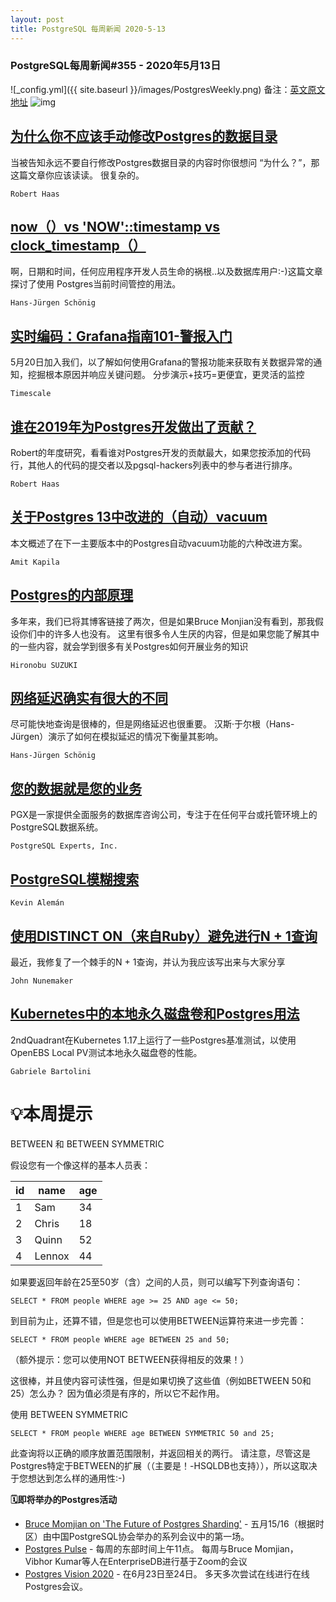 ```yaml
---
layout: post
title: PostgreSQL 每周新闻 2020-5-13
---
```

### PostgreSQL每周新闻#355 - 2020年5月13日
![_config.yml]({{ site.baseurl }}/images/PostgresWeekly.png)
备注：[英文原文地址](https://postgresweekly.com/issues/355)
![img](https://res.cloudinary.com/cpress/image/upload/w_1280,e_sharpen:60/v1589300029/pryzuzd84hdzubadddkj.jpg)
## [为什么你不应该手动修改Postgres的数据目录](https://postgresweekly.com/link/88137/web)
当被告知永远不要自行修改Postgres数据目录的内容时你很想问 “为什么？”，那这篇文章你应该读读。 很复杂的。


`Robert Haas `
## [ now（）vs 'NOW'::timestamp vs clock_timestamp（）](https://postgresweekly.com/link/88138/web)
啊，日期和时间，任何应用程序开发人员生命的祸根..以及数据库用户:-)这篇文章探讨了使用 Postgres当前时间管控的用法。


`Hans-Jürgen Schönig `
## [实时编码：Grafana指南101-警报入门](https://postgresweekly.com/link/88139/web)
5月20日加入我们，以了解如何使用Grafana的警报功能来获取有关数据异常的通知，挖掘根本原因并响应关键问题。 分步演示+技巧=更便宜，更灵活的监控


`Timescale `
## [谁在2019年为Postgres开发做出了贡献？](https://postgresweekly.com/link/88141/web)
Robert的年度研究，看看谁对Postgres开发的贡献最大，如果您按添加的代码行，其他人的代码的提交者以及pgsql-hackers列表中的参与者进行排序。


`Robert Haas `
## [关于Postgres 13中改进的（自动）vacuum](https://postgresweekly.com/link/88142/web)
本文概述了在下一主要版本中的Postgres自动vacuum功能的六种改进方案。


`Amit Kapila `
## [Postgres的内部原理](https://postgresweekly.com/link/88143/web)
多年来，我们已将其博客链接了两次，但是如果Bruce Monjian没有看到，那我假设你们中的许多人也没有。 这里有很多令人生厌的内容，但是如果您能了解其中的一些内容，就会学到很多有关Postgres如何开展业务的知识


`Hironobu SUZUKI `
## [网络延迟确实有很大的不同](https://postgresweekly.com/link/88145/web)
尽可能快地查询是很棒的，但是网络延迟也很重要。 汉斯·于尔根（Hans-Jürgen）演示了如何在模拟延迟的情况下衡量其影响。


`Hans-Jürgen Schönig `
## [您的数据就是您的业务](https://postgresweekly.com/link/88146/web)
PGX是一家提供全面服务的数据库咨询公司，专注于在任何平台或托管环境上的PostgreSQL数据系统。


`PostgreSQL Experts, Inc. `
## [PostgreSQL模糊搜索](https://postgresweekly.com/link/88147/web)


`Kevin Alemán `
## [使用DISTINCT ON（来自Ruby）避免进行N + 1查询](https://postgresweekly.com/link/88148/web)
最近，我修复了一个棘手的N + 1查询，并认为我应该写出来与大家分享


`John Nunemaker `
## [Kubernetes中的本地永久磁盘卷和Postgres用法](https://postgresweekly.com/link/88149/web)
2ndQuadrant在Kubernetes 1.17上运行了一些Postgres基准测试，以使用OpenEBS Local PV测试本地永久磁盘卷的性能。


`Gabriele Bartolini `
# 💡本周提示

BETWEEN 和 BETWEEN SYMMETRIC

假设您有一个像这样的基本人员表：

| id 	| name   	| age 	|
|----	|--------	|-----	|
| 1  	| Sam    	| 34  	|
| 2  	| Chris  	| 18  	|
| 3  	| Quinn  	| 52  	|
| 4  	| Lennox 	| 44  	|

如果要返回年龄在25至50岁（含）之间的人员，则可以编写下列查询语句：


```
SELECT * FROM people WHERE age >= 25 AND age <= 50;
```

到目前为止，还算不错，但是您也可以使用BETWEEN运算符来进一步完善：


```
SELECT * FROM people WHERE age BETWEEN 25 and 50;
```

（额外提示：您可以使用NOT BETWEEN获得相反的效果！）


这很棒，并且使内容可读性强，但是如果切换了这些值（例如BETWEEN 50和25）怎么办？ 因为值必须是有序的，所以它不起作用。

使用 BETWEEN SYMMETRIC


```
SELECT * FROM people WHERE age BETWEEN SYMMETRIC 50 and 25;
```

此查询将以正确的顺序放置范围限制，并返回相关的两行。 请注意，尽管这是Postgres特定于BETWEEN的扩展（（主要是！-HSQLDB也支持）），所以这取决于您想达到怎么样的通用性:-)


**🗓即将举办的Postgres活动**
- [Bruce Momjian on 'The Future of Postgres Sharding'](https://postgresweekly.com/link/88151/web) - 五月15/16（根据时区）由中国PostgreSQL协会举办的系列会议中的第一场。
- [Postgres Pulse](https://postgresweekly.com/link/88152/web) - 每周的东部时间上午11点。 每周与Bruce Momjian，Vibhor Kumar等人在EnterpriseDB进行基于Zoom的会议
- [Postgres Vision 2020](https://postgresweekly.com/link/88153/web) - 在6月23日至24日。 多天多次尝试在线进行在线Postgres会议。
